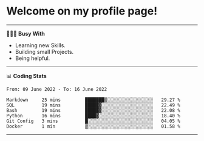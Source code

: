 # Welcome on my profile page!
<!-- print(("dralla"[::-1]+"s").capitalize()) -->

---
👨🏻‍💻 **Busy With**
* Learning new Skills.
* Building small Projects.
* Being helpful.

---
📊 **Coding Stats**
<!--START_SECTION:waka-->

```text
From: 09 June 2022 - To: 16 June 2022

Markdown     25 mins         ███████▒░░░░░░░░░░░░░░░░░   29.27 %
SQL          19 mins         █████▓░░░░░░░░░░░░░░░░░░░   22.49 %
Bash         19 mins         █████▓░░░░░░░░░░░░░░░░░░░   22.08 %
Python       16 mins         ████▓░░░░░░░░░░░░░░░░░░░░   18.40 %
Git Config   3 mins          █░░░░░░░░░░░░░░░░░░░░░░░░   04.05 %
Docker       1 min           ▒░░░░░░░░░░░░░░░░░░░░░░░░   01.58 %
```

<!--END_SECTION:waka-->
---
